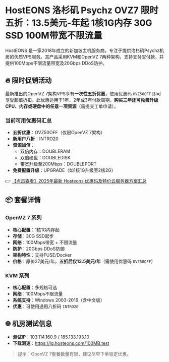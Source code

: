 # HostEONS 洛杉矶 Psychz OVZ7 限时五折：13.5美元-年起 1核1G内存 30G SSD 100M带宽不限流量

HostEONS 是一家2018年成立的新加坡主机服务商，专注于提供洛杉矶Psychz机房的优质VPS服务。其产品采用KVM和OpenVZ 7两种架构，支持支付宝付款，并提供100Mbps不限流量带宽及20Gbps DDoS防护。

## 🔥 限时促销活动

最新推出的OpenVZ 7架构VPS享有**一次性五折优惠**，使用优惠码 `OVZ50OFF` 即可享受超值折扣。此优惠适用于1年、2年或3年付款周期，**购买三年还可免费升级CPU、内存或硬盘中的任意一项资源**（需提交工单申请）。

### 当前可用优惠码汇总
- **五折优惠**：OVZ50OFF（仅限OpenVZ 7架构）
- **新用户八折**：INTRO20
- **资源加倍**：
  - 双倍内存：DOUBLERAM  
  - 双倍硬盘：DOUBLEDISK  
  - 带宽升级至200Mbps：DOUBLEPORT
- **免费配置升级**：UPGRADE（如1核1G升级至2核2G）

👉 [【点击查看】2025年最新 Hosteons 优惠码及特价云服务器方案汇总](https://bit.ly/hosteons)

## 📦 套餐详情

### OpenVZ 7 系列
- **核心配置**：1核1G内存起  
- **存储**：30G SSD起步  
- **网络**：100Mbps带宽 + 不限流量  
- **防护**：20Gbps DDoS防御  
- **架构特性**：支持FUSE/Docker  
- **价格**：原价27美元/年，**五折后仅13.5美元/年**（需使用优惠码 `OVZ50OFF`）

### KVM 系列
- **核心配置**：多规格可选  
- **网络**：100Mbps不限流量  
- **系统支持**：Windows 2003-2016（含中文版）  
- **优惠**：可使用通用八折码 `INTRO20`

## 🌐 机房测试信息
- **测试IP**：103.114.160.9 / 185.133.193.10  
- **下载测速**：https://lg.hosteons.com/100MB.test  

> 提示：OpenVZ 7套餐数量有限，建议尽早下单锁定优惠。